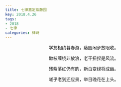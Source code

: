 ```yaml
---
title: 七律嘉定紫藤园
key: 2018.4.26
tags: 
- 2018
- 七律
categories: 律诗
---
```


<p align="center">学友相约暮春游，藤园闲步放眼收。
</p>
<p align="center">嫰枝缠绕非放浪，老干扭捏是风流。
</p>
<p align="center">残紫落红仍有韵，新白变绿将成幽。
</p>
<p align="center">嗟乎老到还应景，举目晚花在上头。
</p>
